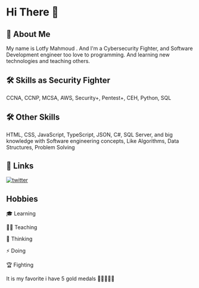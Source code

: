 # Hi There 👋

## 🚀 About Me
My name is Lotfy Mahmoud . And I'm a Cybersecurity Fighter, and Software Development engineer too love to programming. And learning new technologies and teaching others.

## 🛠 Skills as Security Fighter
CCNA, CCNP, MCSA, AWS, Security+, Pentest+, CEH, Python, SQL

## 🛠 Other Skills
HTML, CSS, JavaScript, TypeScript, JSON, C#, SQL Server, and big knowledge with Software engineering concepts, Like Algorithms, Data Structures, Problem Solving

## 🔗 Links
[![twitter](https://img.shields.io/badge/twitter-1DA1F2?style=for-the-badge&logo=twitter&logoColor=white)](https://twitter.com/LotfyMahmoudYa)


## Hobbies

🎓 Learning 

👨‍🎓 Teaching

🤔 Thinking

⚡️ Doing

🏆 Fighting

It is my favorite i have 5 gold medals 🥇🥇🥇🥇🥇 
